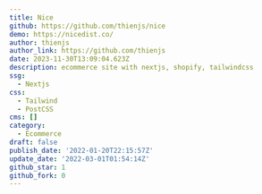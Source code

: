 ```yaml
---
title: Nice
github: https://github.com/thienjs/nice
demo: https://nicedist.co/
author: thienjs
author_link: https://github.com/thienjs
date: 2023-11-30T13:09:04.623Z
description: ecommerce site with nextjs, shopify, tailwindcss
ssg:
  - Nextjs
css:
  - Tailwind
  - PostCSS
cms: []
category:
  - Ecommerce
draft: false
publish_date: '2022-01-20T22:15:57Z'
update_date: '2022-03-01T01:54:14Z'
github_star: 1
github_fork: 0
---
```

